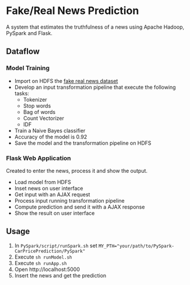 # Fake/Real News Prediction
A system that estimates the truthfulness of a news using Apache Hadoop, PySpark and Flask.
## Dataflow
### Model Training
- Import on HDFS the [fake real news dataset](https://www.kaggle.com/datasets/bjoernjostein/fake-news-data-set)
- Develop an input transformation pipeline that execute the following tasks:
  - Tokenizer
  - Stop words
  - Bag of words
  - Count Vectorizer
  - IDF
 - Train a Naive Bayes classifier
 - Accuracy of the model is 0.92
 - Save the model and the transformation pipeline on HDFS
 ### Flask Web Application
 Created to enter the news, process it and show the output.
 - Load model from HDFS
 - Inset news on user interface
 - Get input with an AJAX request
 - Process input running transformation pipeline
 - Compute prediction and send it with a AJAX response
 - Show the result on user interface
## Usage
1. In ```PySpark/script/runSpark.sh``` set ```MY_PTH="your/path/to/PySpark-CarPricePrediction/PySpark" ``` 
2. Execute ```sh runModel.sh```   
3. Execute ```sh runApp.sh```
4. Open http://localhost:5000 
5. Insert the news and get the prediction
